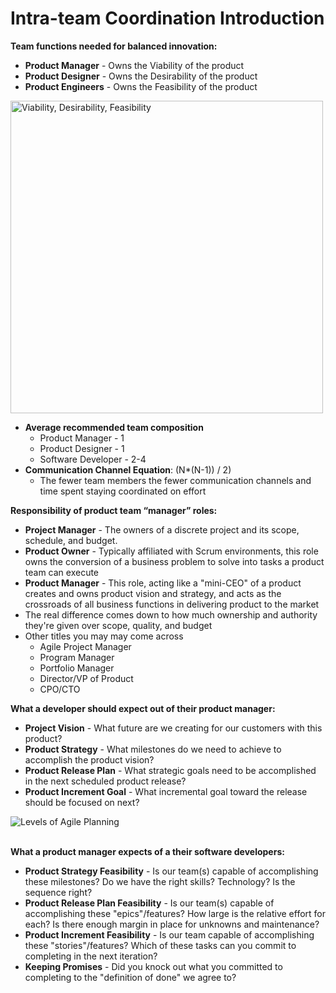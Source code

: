# Intra-team Coordination Introduction

**Team functions needed for balanced innovation:**
- **Product Manager** - Owns the Viability of the product
- **Product Designer** - Owns the Desirability of the product
- **Product Engineers** - Owns the Feasibility of the product

<img width="500" alt="Viability, Desirability, Feasibility" src="https://github.com/enokcollective/engineerkit/blob/facf9344d6cd235f5f64f64e19d558da71c8e539/assets/intra-team-coordination-01.png"><br>

- **Average recommended team composition**
  - Product Manager - 1
  - Product Designer - 1
  - Software Developer - 2-4
- **Communication Channel Equation**: (N*(N-1)) / 2)
  - The fewer team members the fewer communication channels and time spent staying coordinated on effort

**Responsibility of product team “manager” roles:**
- **Project Manager** - The owners of a discrete project and its scope, schedule, and budget.
- **Product Owner** - Typically affiliated with Scrum environments, this role owns the conversion of a business problem to solve into tasks a product team can execute
- **Product Manager** - This role, acting like a "mini-CEO" of a product creates and owns product vision and strategy, and acts as the crossroads of all business functions in delivering product to the market
- The real difference comes down to how much ownership and authority they're given over scope, quality, and budget
- Other titles you may may come across
  - Agile Project Manager 
  - Program Manager
  - Portfolio Manager
  - Director/VP of Product
  - CPO/CTO

**What a developer should expect out of their product manager:**
- **Project Vision** - What future are we creating for our customers with this product?
- **Product Strategy** - What milestones do we need to achieve to accomplish the product vision?
- **Product Release Plan** - What strategic goals need to be accomplished in the next scheduled product release?
- **Product Increment Goal** - What incremental goal toward the release should be focused on next?

<img alt="Levels of Agile Planning" src="https://github.com/enokcollective/engineerkit/blob/facf9344d6cd235f5f64f64e19d558da71c8e539/assets/intra-team-coordination-02.png"><br><br>

**What a product manager expects of a their software developers:**
- **Product Strategy Feasibility** - Is our team(s) capable of accomplishing these milestones? Do we have the right skills? Technology? Is the sequence right?
- **Product Release Plan Feasibility** - Is our team(s) capable of accomplishing these "epics"/features? How large is the relative effort for each? Is there enough margin in place for unknowns and maintenance?
- **Product Increment Feasibility** - Is our team capable of accomplishing these "stories"/features? Which of these tasks can you commit to completing in the next iteration?
- **Keeping Promises** - Did you knock out what you committed to completing to the "definition of done" we agree to?
